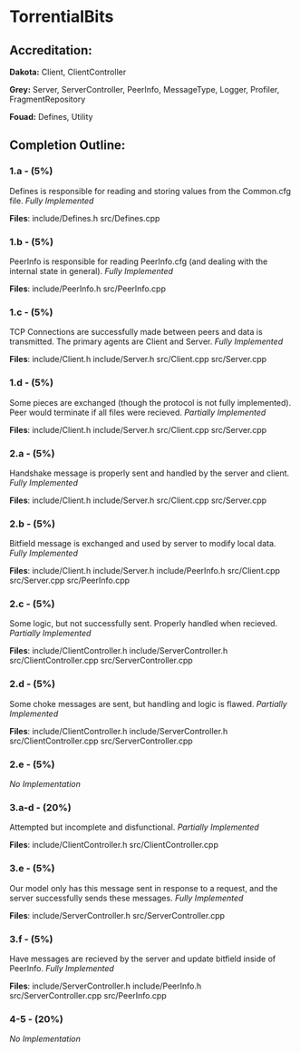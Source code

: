 # TorrentialBits

## Accreditation:

**Dakota:**
    Client, ClientController

**Grey:**
    Server, ServerController, PeerInfo, MessageType, Logger, Profiler, FragmentRepository

**Fouad:**
    Defines, Utility

## Completion Outline:

### 1.a - (5%)

Defines is responsible for reading and storing values from the Common.cfg file. _Fully Implemented_

**Files**: include/Defines.h src/Defines.cpp

### 1.b - (5%)

PeerInfo is responsible for reading PeerInfo.cfg (and dealing with the internal state in general). _Fully Implemented_

**Files**: include/PeerInfo.h src/PeerInfo.cpp

### 1.c - (5%)

TCP Connections are successfully made between peers and data is transmitted. The primary agents are Client and Server. _Fully Implemented_

**Files**: include/Client.h include/Server.h src/Client.cpp src/Server.cpp

### 1.d - (5%)

Some pieces are exchanged (though the protocol is not fully implemented). Peer would terminate if all files were recieved. _Partially Implemented_

**Files**: include/Client.h include/Server.h src/Client.cpp src/Server.cpp

### 2.a - (5%)

Handshake message is properly sent and handled by the server and client. _Fully Implemented_

**Files**: include/Client.h include/Server.h src/Client.cpp src/Server.cpp

### 2.b - (5%)

Bitfield message is exchanged and used by server to modify local data. _Fully Implemented_

**Files**: include/Client.h include/Server.h include/PeerInfo.h src/Client.cpp src/Server.cpp src/PeerInfo.cpp

### 2.c - (5%)

Some logic, but not successfully sent. Properly handled when recieved. _Partially Implemented_

**Files**: include/ClientController.h include/ServerController.h src/ClientController.cpp src/ServerController.cpp

### 2.d - (5%)

Some choke messages are sent, but handling and logic is flawed. _Partially Implemented_

**Files**: include/ClientController.h include/ServerController.h src/ClientController.cpp src/ServerController.cpp

### 2.e - (5%)

_No Implementation_

### 3.a-d - (20%)

Attempted but incomplete and disfunctional. _Partially Implemented_

**Files**: include/ClientController.h src/ClientController.cpp

### 3.e - (5%)

Our model only has this message sent in response to a request, and the server successfully sends these messages. _Fully Implemented_

**Files**: include/ServerController.h src/ServerController.cpp

### 3.f - (5%)

Have messages are recieved by the server and update bitfield inside of PeerInfo. _Fully Implemented_

**Files**: include/ServerController.h include/PeerInfo.h src/ServerController.cpp src/PeerInfo.cpp

### 4-5 - (20%)

_No Implementation_